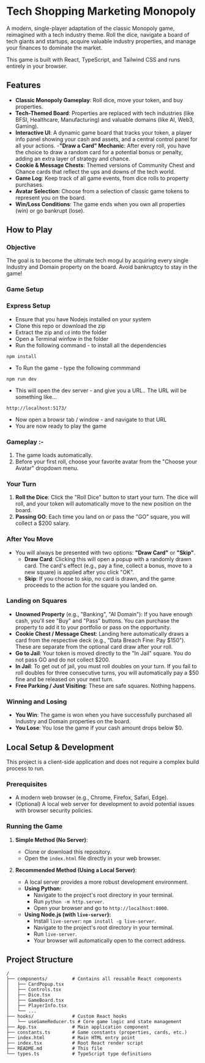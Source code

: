 # Tech Shopping Marketing Monopoly

A modern, single-player adaptation of the classic Monopoly game, reimagined with a tech industry theme. Roll the dice, navigate a board of tech giants and startups, acquire valuable industry properties, and manage your finances to dominate the market.

This game is built with React, TypeScript, and Tailwind CSS and runs entirely in your browser.

## Features

- **Classic Monopoly Gameplay**: Roll dice, move your token, and buy properties.
- **Tech-Themed Board**: Properties are replaced with tech industries (like BFSI, Healthcare, Manufacturing) and valuable domains (like AI, Web3, Gaming).
- **Interactive UI**: A dynamic game board that tracks your token, a player info panel showing your cash and assets, and a central control panel for all your actions.
-**"Draw a Card" Mechanic**: After every roll, you have the choice to draw a random card for a potential bonus or penalty, adding an extra layer of strategy and chance.
- **Cookie & Message Chests**: Themed versions of Community Chest and Chance cards that reflect the ups and downs of the tech world.
- **Game Log**: Keep track of all game events, from dice rolls to property purchases.
- **Avatar Selection**: Choose from a selection of classic game tokens to represent you on the board.
- **Win/Loss Conditions**: The game ends when you own all properties (win) or go bankrupt (lose).

## How to Play

### Objective

The goal is to become the ultimate tech mogul by acquiring every single Industry and Domain property on the board. Avoid bankruptcy to stay in the game!

### Game Setup

### Express Setup

 - Ensure that you have Nodejs installed on your system
 - Clone this repo or download the zip
 - Extract the zip and `cd` into the folder
 - Open a Terminal winfow in the folder
 - Run the following command - to install all the dependencies
  ```
  npm install
  ```
 - To Run the game - type the following commmand
  ```
  npm run dev
  ```
 - This will open the dev server - and give you a URL.. The URL will be something like...
  ```
  http://localhost:5173/
  ```
 - Now open a browsr tab / window - and navigate to that URL
 - You are now ready to play the game

### Gameplay :-
1.  The game loads automatically.
2.  Before your first roll, choose your favorite avatar from the "Choose your Avatar" dropdown menu.

### Your Turn

1.  **Roll the Dice**: Click the "Roll Dice" button to start your turn. The dice will roll, and your token will automatically move to the new position on the board.
2.  **Passing GO**: Each time you land on or pass the "GO" square, you will collect a $200 salary.

### After You Move

-   You will always be presented with two options: **"Draw Card"** or **"Skip"**.
    -   **Draw Card**: Clicking this will open a popup with a randomly drawn card. The card's effect (e.g., pay a fine, collect a bonus, move to a new square) is applied after you click "OK".
    -   **Skip**: If you choose to skip, no card is drawn, and the game proceeds to the action for the square you landed on.

### Landing on Squares

-   **Unowned Property** (e.g., "Banking", "AI Domain"): If you have enough cash, you'll see "Buy" and "Pass" buttons. You can purchase the property to add it to your portfolio or pass on the opportunity.
-   **Cookie Chest / Message Chest**: Landing here automatically draws a card from the respective deck (e.g., "Data Breach Fine: Pay $150"). These are separate from the optional card draw after your roll.
-   **Go to Jail**: Your token is moved directly to the "In Jail" square. You do not pass GO and do not collect $200.
-   **In Jail**: To get out of jail, you must roll doubles on your turn. If you fail to roll doubles for three consecutive turns, you will automatically pay a $50 fine and be released on your next turn.
-   **Free Parking / Just Visiting**: These are safe squares. Nothing happens.

### Winning and Losing

-   **You Win**: The game is won when you have successfully purchased all Industry and Domain properties on the board.
-   **You Lose**: You lose the game if your cash amount drops below $0.

## Local Setup & Development

This project is a client-side application and does not require a complex build process to run.

### Prerequisites

-   A modern web browser (e.g., Chrome, Firefox, Safari, Edge).
-   (Optional) A local web server for development to avoid potential issues with browser security policies.

### Running the Game

1.  **Simple Method (No Server)**:
    -   Clone or download this repository.
    -   Open the `index.html` file directly in your web browser.

2.  **Recommended Method (Using a Local Server)**:
    -   A local server provides a more robust development environment.
    -   **Using Python:**
        -   Navigate to the project's root directory in your terminal.
        -   Run `python -m http.server`.
        -   Open your browser and go to `http://localhost:8000`.
    -   **Using Node.js (with `live-server`):**
        -   Install `live-server`: `npm install -g live-server`.
        -   Navigate to the project's root directory in your terminal.
        -   Run `live-server`.
        -   Your browser will automatically open to the correct address.

## Project Structure

```
/
├── components/         # Contains all reusable React components
│   ├── CardPopup.tsx
│   ├── Controls.tsx
│   ├── Dice.tsx
│   ├── GameBoard.tsx
│   ├── PlayerInfo.tsx
│   └── ...
├── hooks/              # Custom React hooks
│   └── useGameReducer.ts # Core game logic and state management
├── App.tsx             # Main application component
├── constants.ts        # Game constants (properties, cards, etc.)
├── index.html          # Main HTML entry point
├── index.tsx           # Root React render script
├── README.md           # This file
└── types.ts            # TypeScript type definitions
```
